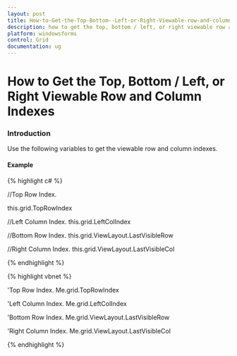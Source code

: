 ```yaml
---
layout: post
title: How-to-Get-the-Top-Bottom--Left-or-Right-Viewable-row-and-column-indexes | Windows Forms | Syncfusion
description: how to get the top, bottom / left, or right viewable row and column indexes
platform: windowsforms
control: Grid
documentation: ug
---
```


# How to Get the Top, Bottom / Left, or Right Viewable Row and Column Indexes

### Introduction

Use the following variables to get the viewable row and column indexes.

#### Example

{% highlight c# %}



//Top Row Index.

this.grid.TopRowIndex



//Left Column Index.
this.grid.LeftColIndex



//Bottom Row Index.
this.grid.ViewLayout.LastVisibleRow



//Right Column Index.
this.grid.ViewLayout.LastVisibleCol


{% endhighlight %}

{% highlight vbnet %}



'Top Row Index.
Me.grid.TopRowIndex


'Left Column Index.
Me.grid.LeftColIndex

'Bottom Row Index.
Me.grid.ViewLayout.LastVisibleRow

'Right Column Index.
Me.grid.ViewLayout.LastVisibleCol


{% endhighlight %}

